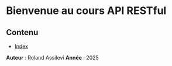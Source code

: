 # Bienvenue au cours API RESTful

## Contenu

- [Index](README.md)

**Auteur** : Roland Assilevi
**Année** : 2025
